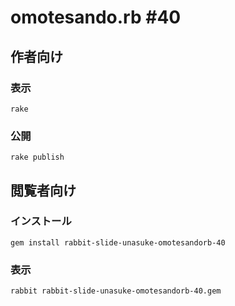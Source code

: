 # omotesando.rb #40

## 作者向け

### 表示

    rake

### 公開

    rake publish

## 閲覧者向け

### インストール

    gem install rabbit-slide-unasuke-omotesandorb-40

### 表示

    rabbit rabbit-slide-unasuke-omotesandorb-40.gem


